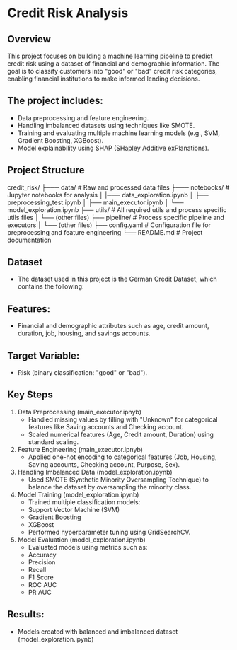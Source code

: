 # Credit Risk Analysis

## Overview
This project focuses on building a machine learning pipeline to predict credit risk using a dataset of financial and demographic information. The goal is to classify customers into "good" or "bad" credit risk categories, enabling financial institutions to make informed lending decisions.

## The project includes:

- Data preprocessing and feature engineering.
- Handling imbalanced datasets using techniques like SMOTE.
- Training and evaluating multiple machine learning models (e.g., SVM, Gradient Boosting, XGBoost).
- Model explainability using SHAP (SHapley Additive exPlanations).

## Project Structure
credit_risk/
├─── data/                     # Raw and processed data files
├─── notebooks/                # Jupyter notebooks for analysis
│   |─── data_exploration.ipynb
│   ├── preprocessing_test.ipynb
│   ├── main_executor.ipynb
│   └── model_exploration.ipynb
├── utils/                    # All required utils and process specific utils files
│   └── (other files)
├── pipeline/                 # Process specific pipeline and executors
│   └── (other files)
├── config.yaml               # Configuration file for preprocessing and feature engineering
└── README.md                 # Project documentation

## Dataset
  - The dataset used in this project is the German Credit Dataset, which contains the following:

## Features: 
  - Financial and demographic attributes such as age, credit amount, duration, job, housing, and savings accounts.
## Target Variable: 
  - Risk (binary classification: "good" or "bad").

## Key Steps
1. Data Preprocessing (main_executor.ipnyb)
    - Handled missing values by filling with "Unknown" for categorical features like Saving accounts and Checking account.
    - Scaled numerical features (Age, Credit amount, Duration) using standard scaling.
2. Feature Engineering (main_executor.ipnyb)
    - Applied one-hot encoding to categorical features (Job, Housing, Saving accounts, Checking account, Purpose, Sex).
3. Handling Imbalanced Data (model_exploration.ipynb)
    - Used SMOTE (Synthetic Minority Oversampling Technique) to balance the dataset by oversampling the minority class.
4. Model Training (model_exploration.ipynb)
    - Trained multiple classification models:
    - Support Vector Machine (SVM)
    - Gradient Boosting
    - XGBoost
    - Performed hyperparameter tuning using GridSearchCV.
5. Model Evaluation (model_exploration.ipynb)
    - Evaluated models using metrics such as:
    - Accuracy
    - Precision
    - Recall
    - F1 Score
    - ROC AUC
    - PR AUC

## Results: 
  - Models created with balanced and imbalanced dataset (model_exploration.ipynb)
